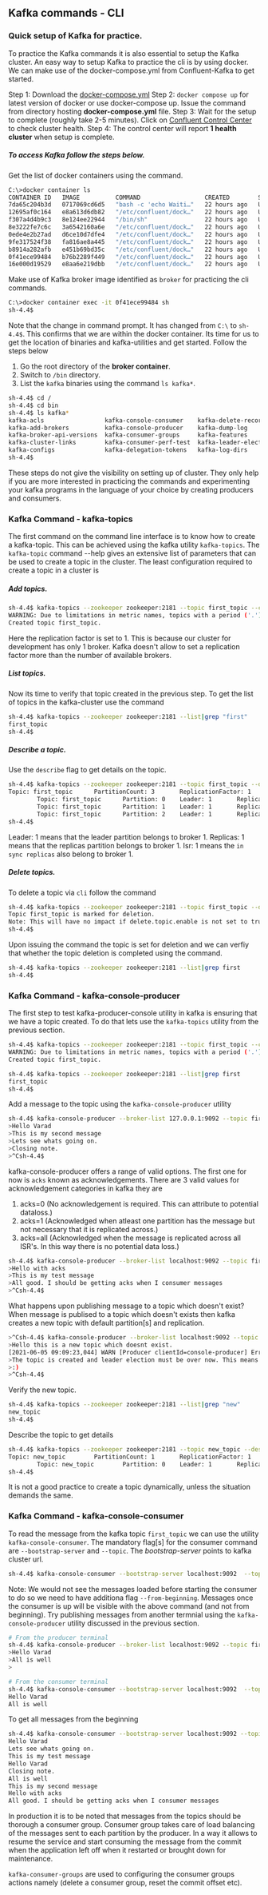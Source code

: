 ## Kafka commands - CLI

### Quick setup of Kafka for practice.

To practice the Kafka commands it is also essential to setup the Kafka cluster. An easy way to setup Kafka to practice the cli is by using docker. We can make use of the docker-compose.yml from Confluent-Kafka to get started.

Step 1: Download the [docker-compose.yml](https://github.com/confluentinc/cp-all-in-one/blob/6.1.1-post/cp-all-in-one/docker-compose.yml)
Step 2: `docker compose up` for latest version of docker or use docker-compose up. Issue the command from directory hosting **docker-compose.yml** file. 
Step 3: Wait for the setup to complete (roughly take 2-5 minutes). Click on [Confluent Control Center](http://localhost:9021) to check cluster health. 
Step 4: The control center will report **1 health cluster**  when setup is complete.

##### To access Kafka follow the steps below.

Get the list of docker containers using the command.
```bash
C:\>docker container ls
CONTAINER ID   IMAGE          COMMAND                  CREATED        STATUS              PORTS                                                                                  NAMES
7da65c204b3d   0717069cd6d5   "bash -c 'echo Waiti…"   22 hours ago   Up About a minute                                                                                          ksql-datagen
12695af0c164   e8a613d6db82   "/etc/confluent/dock…"   22 hours ago   Up About a minute   0.0.0.0:9021->9021/tcp, :::9021->9021/tcp                                              control-center
f307a4d4b9c3   8e124ee22944   "/bin/sh"                22 hours ago   Up About a minute                                                                                          ksqldb-cli
8e3222fe7c6c   3a6542160a6e   "/etc/confluent/dock…"   22 hours ago   Up About a minute   0.0.0.0:8088->8088/tcp, :::8088->8088/tcp                                              ksqldb-server
0ede4e2b27ad   d6ce10d7dfe4   "/etc/confluent/dock…"   22 hours ago   Up About a minute   0.0.0.0:8082->8082/tcp, :::8082->8082/tcp                                              rest-proxy
9fe317524f38   fa816ae8a445   "/etc/confluent/dock…"   22 hours ago   Up About a minute   0.0.0.0:8083->8083/tcp, :::8083->8083/tcp, 9092/tcp                                    connect
b8914a282afb   e451b69bd35c   "/etc/confluent/dock…"   22 hours ago   Up About a minute   0.0.0.0:8081->8081/tcp, :::8081->8081/tcp                                              schema-registry
0f41ece99484   b76b2289f449   "/etc/confluent/dock…"   22 hours ago   Up About a minute   0.0.0.0:9092->9092/tcp, :::9092->9092/tcp, 0.0.0.0:9101->9101/tcp, :::9101->9101/tcp   broker
16e000d19529   e8aa6e219dbb   "/etc/confluent/dock…"   22 hours ago   Up About a minute   2888/tcp, 0.0.0.0:2181->2181/tcp, :::2181->2181/tcp, 3888/tcp                          zookeeper
```

Make use of Kafka broker image identified as `broker` for practicing the cli commands.

```bash
C:\>docker container exec -it 0f41ece99484 sh
sh-4.4$
```

Note that the change in command prompt. It has changed from `C:\` to `sh-4.4$`. This confirms that we are within the docker container. Its time for us to get the location of binaries and  kafka-utilities and get started. Follow the steps below

1. Go the root directory of the **broker container**.
1. Switch to `/bin` directory.
1. List the `kafka` binaries using the command `ls kafka*`.

```bash
sh-4.4$ cd /
sh-4.4$ cd bin
sh-4.4$ ls kafka*
kafka-acls                 kafka-console-consumer    kafka-delete-records   kafka-mirror-maker                kafka-remove-brokers        kafka-rest-stop          kafka-streams-application-reset
kafka-add-brokers          kafka-console-producer    kafka-dump-log         kafka-mirrors                     kafka-replica-status        kafka-rest-stop-service  kafka-topics
kafka-broker-api-versions  kafka-consumer-groups     kafka-features         kafka-preferred-replica-election  kafka-replica-verification  kafka-run-class          kafka-verifiable-consumer
kafka-cluster-links        kafka-consumer-perf-test  kafka-leader-election  kafka-producer-perf-test          kafka-rest-run-class        kafka-server-start       kafka-verifiable-producer
kafka-configs              kafka-delegation-tokens   kafka-log-dirs         kafka-reassign-partitions         kafka-rest-start            kafka-server-stop
sh-4.4$
```

These steps do not give the visibility on setting up of cluster. They only help if you are more interested in practicing the commands and experimenting your kafka programs in the language of your choice by creating producers and consumers.

### Kafka Command - kafka-topics

The first command on the command line interface is to know how to create a kafka-topic. This can be achieved using the kafka utility `kafka-topics`. The `kafka-topic` command --help gives an extensive list of parameters that can be used to create a topic in the cluster. The least configuration required to create a topic in a cluster is

##### Add topics.

```bash
sh-4.4$ kafka-topics --zookeeper zookeeper:2181 --topic first_topic --create --partitions 3 --replication-factor 1
WARNING: Due to limitations in metric names, topics with a period ('.') or underscore ('_') could collide. To avoid issues it is best to use either, but not both.
Created topic first_topic.
```

Here the replication factor is set to 1. This is because our cluster for development has only 1 broker. Kafka doesn't allow to set a replication factor more than the number of available brokers.

##### List topics.

Now its time to verify that topic created in the previous step. To get the list of topics in the kafka-cluster use the command

```bash
sh-4.4$ kafka-topics --zookeeper zookeeper:2181 --list|grep "first"
first_topic
sh-4.4$
```

##### Describe a topic.

Use the `describe` flag to get details on the topic.

```bash
sh-4.4$ kafka-topics --zookeeper zookeeper:2181 --topic first_topic --describe
Topic: first_topic      PartitionCount: 3       ReplicationFactor: 1    Configs:
        Topic: first_topic      Partition: 0    Leader: 1       Replicas: 1     Isr: 1  Offline:
        Topic: first_topic      Partition: 1    Leader: 1       Replicas: 1     Isr: 1  Offline:
        Topic: first_topic      Partition: 2    Leader: 1       Replicas: 1     Isr: 1  Offline:
sh-4.4$
```

Leader: 1 means that the leader partition belongs to broker 1.
Replicas: 1 means that the replicas partition belongs to broker 1.
Isr: 1 means the `in sync replicas` also belong to broker 1.

##### Delete topics.

To delete a topic via `cli` follow the command
```bash
sh-4.4$ kafka-topics --zookeeper zookeeper:2181 --topic first_topic --delete
Topic first_topic is marked for deletion.
Note: This will have no impact if delete.topic.enable is not set to true.
sh-4.4$
```

Upon issuing the command the topic is set for deletion and we can verfiy that whether the topic deletion is completed using the command.
```bash
sh-4.4$ kafka-topics --zookeeper zookeeper:2181 --list|grep first
sh-4.4$
```

### Kafka Command - kafka-console-producer

The first step to test kafka-producer-console utility in kafka is ensuring that we have a topic created. To do that lets use the `kafka-topics` utility from the previous section.

```bash
sh-4.4$ kafka-topics --zookeeper zookeeper:2181 --topic first_topic --create --partitions 3 --replication-factor 1
WARNING: Due to limitations in metric names, topics with a period ('.') or underscore ('_') could collide. To avoid issues it is best to use either, but not both.
Created topic first_topic.

sh-4.4$ kafka-topics --zookeeper zookeeper:2181 --list|grep first
first_topic
sh-4.4$
```

Add a message to the topic using the `kafka-console-producer` utility
```bash
sh-4.4$ kafka-console-producer --broker-list 127.0.0.1:9092 --topic first_topic
>Hello Varad
>This is my second message
>Lets see whats going on.
>Closing note.
>^Csh-4.4$
```

kafka-console-producer offers a range of valid options. The first one for now is `acks` known as acknowledgements. There are 3 valid values for acknowledgement categories in kafka they are
1. acks=0 (No acknowledgement is required. This can attribute to potential dataloss.)
1. acks=1 (Acknowledged when atleast one  partition has the message but not necessary that it is replicated across.)
1. acks=all (Acknowledged when the message is replicated across all ISR's. In this way there is no potential data loss.)

```bash
sh-4.4$ kafka-console-producer --broker-list localhost:9092 --topic first_topic --producer-property acks=all
>Hello with acks
>This is my test message
>All good. I should be getting acks when I consumer messages
>^Csh-4.4$
```

What happens upon publishing message to a topic which doesn't exist?
When message is publised to a topic which doesn't exists then kafka creates a new topic with default partition[s] and replication.

```bash
>^Csh-4.4$ kafka-console-producer --broker-list localhost:9092 --topic new_topic --producer-property acks=all
>Hello this is a new topic which doesnt exist.
[2021-06-05 09:09:23,044] WARN [Producer clientId=console-producer] Error while fetching metadata with correlation id 3 : {new_topic=LEADER_NOT_AVAILABLE} (org.apache.kafka.clients.NetworkClient)
>The topic is created and leader election must be over now. This means no more warning.
>:)
>^Csh-4.4$
```

Verify the new topic.
```bash
sh-4.4$ kafka-topics --zookeeper zookeeper:2181 --list|grep "new"
new_topic
sh-4.4$
```

Describe the topic to get details
```bash
sh-4.4$ kafka-topics --zookeeper zookeeper:2181 --topic new_topic --describe
Topic: new_topic        PartitionCount: 1       ReplicationFactor: 1    Configs:
        Topic: new_topic        Partition: 0    Leader: 1       Replicas: 1     Isr: 1  Offline:
sh-4.4$
```

It is not a good practice to create a topic dynamically, unless the situation demands the same.


### Kafka Command - kafka-console-consumer

To read the message from the kafka topic `first_topic` we can use the utility `kafka-console-consumer`. The mandatory flag[s] for the consumer command are `--bootstrap-server` and `--topic`.
The *bootstrap-server* points to kafka cluster url.

```bash
sh-4.4$ kafka-console-consumer --bootstrap-server localhost:9092  --topic first_topic

```
Note: We would not see the messages loaded before starting the consumer to do so we need to have additiona flag `--from-beginning`. Messages once the consumer is up will be visible with the above command (and not from beginning). Try publishing messages from another termnial using the `kafka-console-producer` utility discussed in the previous section.

```bash
# From the producer terminal
sh-4.4$ kafka-console-producer --broker-list localhost:9092 --topic first_topic
>Hello Varad
>All is well
>
```

```bash
# From the consumer terminal
sh-4.4$ kafka-console-consumer --bootstrap-server localhost:9092  --topic first_topic
Hello Varad
All is well
```

To get all messages from the beginning 
```bash
sh-4.4$ kafka-console-consumer --bootstrap-server localhost:9092 --topic first_topic --from-beginning
Hello Varad
Lets see whats going on.
This is my test message
Hello Varad
Closing note.
All is well
This is my second message
Hello with acks
All good. I should be getting acks when I consumer messages
```

In production it is to be noted that messages from the topics should be thorough a consumer group. Consumer group takes care of load balancing of the messages sent to each partition by the producer. In a way it allows to resume the service and start consuming the message from the commit when the application left off when it restarted or brought down for maintenance.

`kafka-consumer-groups` are used to configuring the consumer groups actions namely (delete a consumer group, reset the commit offset etc).


